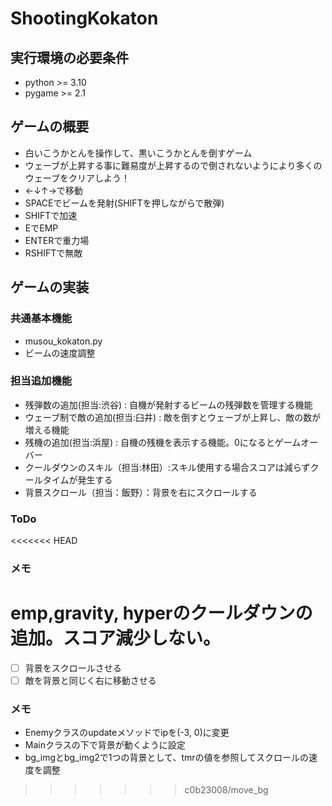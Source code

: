 # ShootingKokaton

## 実行環境の必要条件
* python >= 3.10
* pygame >= 2.1

## ゲームの概要
* 白いこうかとんを操作して、黒いこうかとんを倒すゲーム
* ウェーブが上昇する事に難易度が上昇するので倒されないようにより多くのウェーブをクリアしよう！
* ←↓↑→で移動
* SPACEでビームを発射(SHIFTを押しながらで散弾)
* SHIFTで加速
* EでEMP
* ENTERで重力場
* RSHIFTで無敵
## ゲームの実装
### 共通基本機能
* musou_kokaton.py
* ビームの速度調整

### 担当追加機能
* 残弾数の追加(担当:渋谷) : 自機が発射するビームの残弾数を管理する機能
* ウェーブ制で敵の追加(担当:臼井) : 敵を倒すとウェーブが上昇し、敵の数が増える機能
* 残機の追加(担当:浜屋) : 自機の残機を表示する機能。0になるとゲームオーバー
* クールダウンのスキル（担当:林田）:スキル使用する場合スコアは減らずクールタイムが発生する
* 背景スクロール（担当：飯野）：背景を右にスクロールする

### ToDo
<<<<<<< HEAD

### メモ
emp,gravity, hyperのクールダウンの追加。スコア減少しない。
=======
- [ ] 背景をスクロールさせる
- [ ]  敵を背景と同じく右に移動させる
### メモ
* Enemyクラスのupdateメソッドでipを(-3, 0)に変更
* Mainクラスの下で背景が動くように設定
* bg_imgとbg_img2で1つの背景として、tmrの値を参照してスクロールの速度を調整
>>>>>>> c0b23008/move_bg
